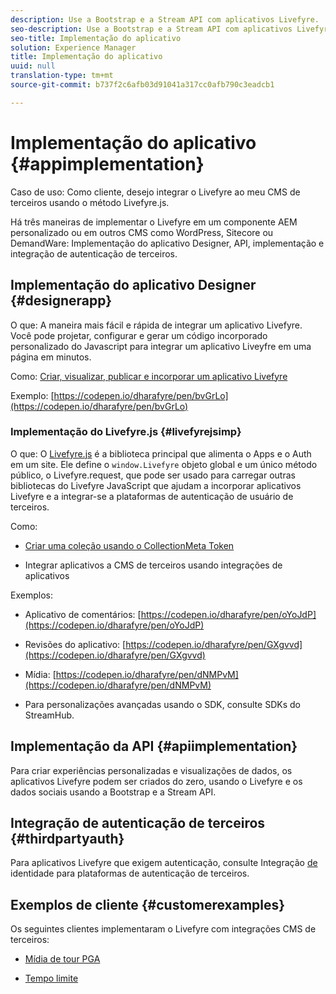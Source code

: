 ```yaml
---
description: Use a Bootstrap e a Stream API com aplicativos Livefyre.
seo-description: Use a Bootstrap e a Stream API com aplicativos Livefyre.
seo-title: Implementação do aplicativo
solution: Experience Manager
title: Implementação do aplicativo
uuid: null
translation-type: tm+mt
source-git-commit: b737f2c6afb03d91041a317cc0afb790c3eadcb1

---
```


# Implementação do aplicativo {#appimplementation}

Caso de uso: Como cliente, desejo integrar o Livefyre ao meu CMS de terceiros usando o método Livefyre.js.

Há três maneiras de implementar o Livefyre em um componente AEM personalizado ou em outros CMS como WordPress, Sitecore ou DemandWare: Implementação do aplicativo Designer, API, implementação e integração de autenticação de terceiros.

## Implementação do aplicativo Designer {#designerapp}

O que: A maneira mais fácil e rápida de integrar um aplicativo Livefyre. Você pode projetar, configurar e gerar um código incorporado personalizado do Javascript para integrar um aplicativo Liveyfre em uma página em minutos.

Como: [Criar, visualizar, publicar e incorporar um aplicativo Livefyre](/help/using/c-about-apps/c-create-an-app.md)

Exemplo: [https://codepen.io/dharafyre/pen/bvGrLo](https://codepen.io/dharafyre/pen/bvGrLo)

### Implementação do Livefyre.js {#livefyrejsimp}

O que: O [Livefyre.js](/help/implementation/c-livefyre.js.md) é a biblioteca principal que alimenta o Apps e o Auth em um site. Ele define o `window.Livefyre` objeto global e um único método público, o Livefyre.request, que pode ser usado para carregar outras bibliotecas do Livefyre JavaScript que ajudam a incorporar aplicativos Livefyre e a integrar-se a plataformas de autenticação de usuário de terceiros.

Como:

* [Criar uma coleção usando o CollectionMeta Token](/help/implementation/t-create-a-collectionmeta-token.md)

* Integrar aplicativos a CMS de terceiros usando integrações de aplicativos

Exemplos:

* Aplicativo de comentários: [https://codepen.io/dharafyre/pen/oYoJdP](https://codepen.io/dharafyre/pen/oYoJdP)

* Revisões do aplicativo: [https://codepen.io/dharafyre/pen/GXgvvd](https://codepen.io/dharafyre/pen/GXgvvd)

* Mídia: [https://codepen.io/dharafyre/pen/dNMPvM](https://codepen.io/dharafyre/pen/dNMPvM)

* Para personalizações avançadas usando o SDK, consulte SDKs do StreamHub.

## Implementação da API {#apiimplementation}

Para criar experiências personalizadas e visualizações de dados, os aplicativos Livefyre podem ser criados do zero, usando o Livefyre e os dados sociais usando a Bootstrap e a Stream API.

## Integração de autenticação de terceiros {#thirdpartyauth}

Para aplicativos Livefyre que exigem autenticação, consulte Integração [de](/help/implementation/t-about-identity-integration/t-about-identity-integration.md) identidade para plataformas de autenticação de terceiros.

## Exemplos de cliente {#customerexamples}

Os seguintes clientes implementaram o Livefyre com integrações CMS de terceiros:

* [Mídia de tour PGA](https://www.pgatour.com/social-hub.html)

* [Tempo limite](https://www.timeout.com/london/restaurants/forest-bar-kitchen#tab_panel_3)
